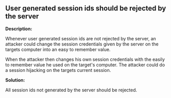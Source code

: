 User generated session ids should be rejected by the server  
-------

**Description:**

Whenever user generated session ids are not rejected by the server,
an attacker could change the session credentials given by the server on the targets
computer into an easy to remember value.

When the attacker then changes his own session credentials with the easily to remember
value he used on the target's computer. The attacker could do a session hijacking
on the targets current session.


**Solution:**

All session ids not generated by the server should be rejected.

